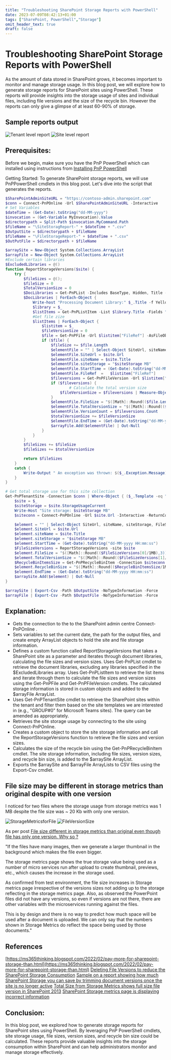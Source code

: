 ```yaml
---
title: "Troubleshooting SharePoint Storage Reports with PowerShell"
date: 2023-07-09T08:42:13+01:00
tags: ["SharePoint, PowerShell","Storage"]
omit_header_text: true
draft: false
---
```


# Troubleshooting SharePoint Storage Reports with PowerShell

As the amount of data stored in SharePoint grows, it becomes important to monitor and manage storage usage. In this blog post, we will explore how to generate storage reports for SharePoint sites using PowerShell. These reports will provide insights into the storage usage of sites and individual files, including file versions and the size of the recycle bin. However the reports can only give a glimpse of at least 60-90% of storage.

## Sample reports output

![Tenant level report](../images/storage-breakdown-report/Preview_Site.png)
![Site level report](../images/storage-breakdown-report/Preview_File.png)

## Prerequisites:
Before we begin, make sure you have the PnP PowerShell which can installed using instructions from [Installing PnP PowerShell](https://pnp.github.io/powershell/articles/installation.html)

Getting Started:
To generate SharePoint storage reports, we will use PnPPowerShell cmdlets in this blog post. Let's dive into the script that generates the reports.

```PowerShell
$SharePointAdminSiteURL = "https://contoso-admin.sharepoint.com"
$conn = Connect-PnPOnline -Url $SharePointAdminSiteURL -Interactive
# Set Variables
$dateTime = (Get-Date).toString("dd-MM-yyyy")
$invocation = (Get-Variable MyInvocation).Value
$directorypath = Split-Path $invocation.MyCommand.Path
$fileName = "\SiteStoragReport-" + $dateTime + ".csv"
$OutputSite = $directorypath + $fileName
$fileName = "\FileStorageReport-" + $dateTime + ".csv"
$OutPutFile = $directorypath + $fileName

$arraySite = New-Object System.Collections.ArrayList
$arrayFile = New-Object System.Collections.ArrayList
#Exclude certain libraries
$ExcludedLibraries = @()
function ReportStorageVersions($site) {
    try {
        $fileSizes = @(); 
        $fileSize = 0 
        $TotalVersionSize = 0
        $DocLibraries = Get-PnPList -Includes BaseType, Hidden, Title -Connection $siteconn | Where-Object { $_.BaseType -eq "DocumentLibrary" -and $_.Hidden -eq $False -and $_.Title -notin $ExcludedLibraries }
        $DocLibraries | ForEach-Object {
            Write-host "Processing Document Library:" $_.Title -f Yellow
            $library = $_
            $listItems = Get-PnPListItem -List $library.Title -Fields "ID" -PageSize 1000 -Connection $siteconn
            #Get file zize
            $listItems | ForEach-Object {
                $listitem = $_
                $fileVersionSize = 0
                $file = Get-PnPFile -Url $listitem["FileRef"] -AsFileObject -ErrorAction SilentlyContinue -Connection $siteconn  
                if ($file) {
                    $fileSize += $file.Length          
                    $elementFile = "" | Select-Object SiteUrl, siteName, siteStorage, FileRef,FileSize,TotalVersionSize,VersionCount,StartTime, EndTime
                    $elementFile.SiteUrl = $site.Url
                    $elementFile.siteName = $site.Title
                    $elementFile.siteStorage = "$siteStorage MB"
                    $elementFile.StartTime = (Get-Date).toString("dd-MM-yyyy HH:mm:ss")
                    $elementFile.FileRef  =   $listitem["FileRef"]
                    $fileversions = Get-PnPFileVersion -Url $listitem["FileRef"] -Connection $siteconn
                    if ($fileversions) {
                            # Calculate the total version size
                        $fileVersionSize = $fileversions | Measure-Object -Property Size -Sum | Select-Object -ExpandProperty Sum                                                   
                    }
                    $elementFile.FileSize = "$([Math]::Round(($file.Length/1MB),3)) MB" 
                    $elementFile.TotalVersionSize = "$([Math]::Round(($fileVersionSize/1MB),3)) MB"
                    $elementFile.VersionCount = $fileversions.Count
                    $totalVersionSize += $fileVersionSize
                    $elementFile.EndTime = (Get-Date).toString("dd-MM-yyyy HH:mm:ss")
                    $arrayFile.Add($elementFile) | Out-Null 
                }        
            }
        }
        $fileSizes += $fileSize
        $fileSizes += $totalVersionSize   

        return $fileSizes
    }
    catch {
        Write-Output " An exception was thrown: $($_.Exception.Message)" -ForegroundColor Red
    } 
}

# Get total storage use for this site collection
Get-PnPTenantSite -Connection $conn | Where-Object { ($_.Template -eq "GROUP#0" -or $_.Template -eq "SITEPAGEPUBLISHING#0")} | ForEach-Object {
    $site = $_
    $siteStorage = $site.StorageUsageCurrent
    Write-Host "Site storage: $siteStorage MB"
    $siteconn = Connect-PnPOnline -Url $site.Url -Interactive -ReturnConnection

    $element = "" | Select-Object SiteUrl, siteName, siteStorage, FileSize, StartTime,TotalVersionSize, RecycleBinSize,EndTime
    $element.SiteUrl = $site.Url
    $element.siteName = $site.Title
    $element.siteStorage = "$siteStorage MB"
    $element.StartTime = (Get-Date).toString("dd-MM-yyyy HH:mm:ss")
    $FileSizeVersions = ReportStorageVersions -site $site
    $element.FileSize = "$([Math]::Round(($FileSizeVersions[0]/1MB),3)) MB" 
    $element.TotalVersionSize = "$([Math]::Round(($FileSizeVersions[1]/1MB),3)) MB"
    $RecycleBinItemsSize = Get-PnPRecycleBinItem -Connection $siteconn | Measure-Object -Property Size -Sum | Select-Object -ExpandProperty Sum
    $element.RecycleBinSize = "$([Math]::Round(($RecycleBinItemsSize/1MB),3)) MB"
    $element.EndTime = (Get-Date).toString("dd-MM-yyyy HH:mm:ss")
    $arraySite.Add($element) | Out-Null 
}  

$arraySite | Export-Csv -Path $OutputSite -NoTypeInformation -Force 
$arrayFile | Export-Csv -Path $OutputFile -NoTypeInformation -Force

```

## Explanation:

- Gets the connection to the to the SharePoint admin centre Connect-PnPOnline .
- Sets variables to set the current date, the path for the output files, and create empty ArrayList objects to hold the site and file storage information.
- Defines a custom function called ReportStorageVersions that takes a SharePoint site as a parameter and iterates through document libraries, calculating the file sizes and version sizes.
    Uses Get-PnPList cmdlet to retrieve the document libraries, excluding any libraries specified in the $ExcludedLibraries array.
    Uses Get-PnPListItem to retrieve the list items and iterate through them to calculate the file sizes and version sizes using the Get-PnPFile and Get-PnPFileVersion cmdlets.
    The calculated storage information is stored in custom objects and added to the $arrayFile ArrayList.
- Uses Get-PnPTenantSite cmdlet to retrieve the SharePoint sites within the tenant and filter them based on the site templates we are interested in (e.g., "GROUP#0" for Microsoft Teams sites). The query can be amended as appropriately.
- Retrieves the site storage usage by connecting to the site using Connect-PnPOnline.
- Creates a custom object to store the site storage information and call the ReportStorageVersions function to retrieve the file sizes and version sizes.
- Calculates the size of the recycle bin using the Get-PnPRecycleBinItem cmdlet. The site storage information, including file sizes, version sizes, and recycle bin size, is added to the $arraySite ArrayList.
- Exports the $arraySite and $arrayFile ArrayLists to CSV files using the Export-Csv cmdlet.

## File size may be different in storage metrics than original despite with one version

I noticed for two files where the storage usage from storage metrics was 1 MB despite the file size was ~ 20 Kb with only one version.

![StorageMetricsforFile](../images/storage-breakdown-report/StorageMetricsforFile.png)
![FileVersionSize](../images/storage-breakdown-report/FileVersionSize.png)

As per post [File size different in storage metrics than original even though file has only one version. Why so ?](https://answers.microsoft.com/en-us/msoffice/forum/all/file-size-different-in-storage-metrics-than/1e1a9300-5668-4aba-bc46-7c64c98cdbaf)

"If the files have many images, then we generate a larger thumbnail in the background which makes the file even bigger.

The storage metrics page shows the true storage value being used as a number of micro services run after upload to create thumbnail, previews, etc., which causes the increase in the storage used.

As confirmed from test environment, the file size increases in Storage metrics page irrespective of the versions sizes not adding up to the storage reflecting in the storage metrics page. 
Also, as observed the PowerPoint files did not have any versions, so even if versions are not there, there are other variables with the microservices running against the files.

This is by design and there is no way to predict how much space will be used after a document is uploaded. We can only say that the numbers shown in Storage Metrics do reflect the space being used by those documents."

## References

[https://ms365thinking.blogspot.com/2022/02/pay-more-for-sharepoint-storage-than.html](https://ms365thinking.blogspot.com/2022/02/pay-more-for-sharepoint-storage-than.html)
[Deleting File Versions to reduce the SharePoint Storage Consumption](https://ms365thinking.blogspot.com/2023/05/deleting-file-versions-to-reduce.html)
[Sample on a report showing how much SharePoint Storage you can save by trimming document versions once the site is no longer active](https://pnp.github.io/script-samples/spo-generate-sp-storage-savings-report/README.html?tabs=pnpps)
[Total Size from Storage Metrics shows full size file version in SharePoint 2013](https://learn.microsoft.com/en-us/sharepoint/troubleshoot/administration/total-size-shows-full-size-file-version)
[SharePoint Storage metrics page is displaying incorrect information](https://answers.microsoft.com/en-us/msoffice/forum/all/sharepoint-storage-metrics-page-is-displaying/9ba4977e-6ad8-4298-8ece-621dfa6f0ae1)

## Conclusion:

In this blog post, we explored how to generate storage reports for SharePoint sites using PowerShell. By leveraging PnP PowerShell cmdlets, site storage usage, file sizes, version sizes, and recycle bin size could be calculated. These reports provide valuable insights into the storage consumption within SharePoint and can help administrators monitor and manage storage effectively. 